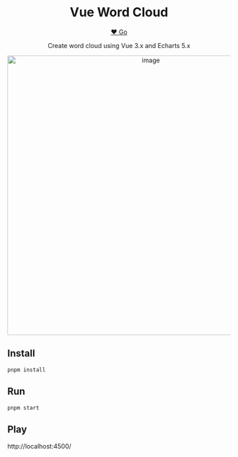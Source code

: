 <h1 align="center">
Vue Word Cloud
</h1>

<p align="center">
  <a href="https://pdsuwwz.github.io/vue-word-cloud">❤️ Go</a>
<p>


<p align="center">
Create word cloud using Vue 3.x and Echarts 5.x
<p>

<p align="center">
  <img width="632" alt="image" src="https://user-images.githubusercontent.com/19891724/168128377-ee6e2eb5-5f52-42f6-8063-dbb5d9fe3b0d.png">
<p>


## Install

```
pnpm install
```

## Run

```
pnpm start
```

## Play

http://localhost:4500/
